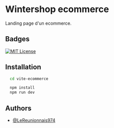 # Wintershop ecommerce

Landing page d'un ecommerce.

## Badges

[![MIT License](https://img.shields.io/badge/License-MIT-green.svg)](https://choosealicense.com/licenses/mit/)

## Installation

```bash
  cd vite-ecommerce
```

```bash
  npm install
  npm run dev
```

## Authors

- [@LeReunionnais974](https://github.com/LeReunionnais974)
